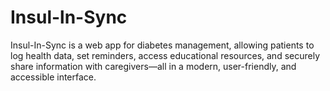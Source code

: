# Insul-ln-Sync
Insul-In-Sync is a web app for diabetes management, allowing patients to log health data, set reminders, access educational resources, and securely share information with caregivers—all in a modern, user-friendly, and accessible interface.
